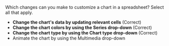 Which changes can you make to customize a chart in a spreadsheet? Select all that apply.
- **Change the chart's data by updating relevant cells** (Correct)
- **Change the chart colors by using the Series drop-down** (Correct)
- **Change the chart type by using the Chart type drop-down** (Correct)
- Animate the chart by using the Multimedia drop-down
